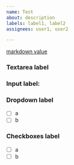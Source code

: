 ```yaml
---
name: Test
about: description
labels: label1, label2
assignees: user1, user2

---
```


[markdown value](https://example.com)

### Textarea label
<!--
textarea description
-->

### Input label: 

### Dropdown label

- [ ] a
- [ ] b

### Checkboxes label

- [ ] a
- [ ] b
